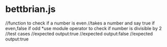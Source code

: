 # bettbrian.js
//function to check if a number is even
//takes a number and say true if even,false if odd
*use module operator to check if number is divisible by 2
//test cases
//expected output:true
//expected output:false
//expected output:true
